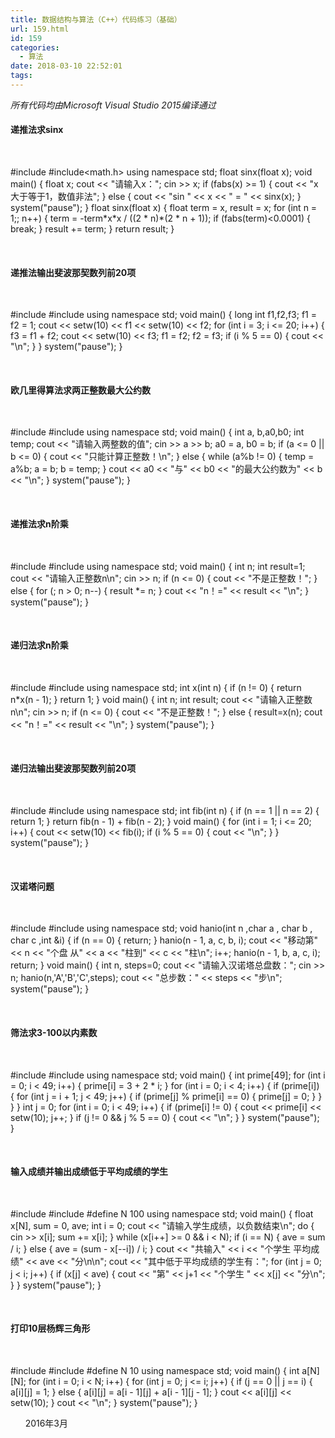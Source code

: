 ```yaml
---
title: 数据结构与算法（C++）代码练习（基础）
url: 159.html
id: 159
categories:
  - 算法
date: 2018-03-10 22:52:01
tags:
---
```


_所有代码均由Microsoft Visual Studio 2015编译通过_      

#### 递推法求sinx

 

#include<iostream>
#include<math.h>
using namespace std;
float sinx(float x);
void main()
{
    float x;
    cout << "请输入x：";
    cin >> x;
    if (fabs(x) >= 1)
    {
        cout << "x大于等于1，数值非法";
    }
    else
    {
    cout << "sin " << x << " = " << sinx(x);
    }
    system("pause");
}
float sinx(float x)
{
    float term = x, result = x;
    for (int n = 1;; n++)
    {
        term = -term\*x\*x / ((2 * n)*(2 * n + 1));
        if (fabs(term)<0.0001)
        {
            break;
        }
        result += term;
    }
    return result;
}

   

#### 递推法输出斐波那契数列前20项

 

#include<iostream>
#include<iomanip>
using namespace std;
void main()
{
    long int f1,f2,f3;
    f1 = f2 = 1;
    cout << setw(10) << f1 << setw(10) << f2;
    for (int i = 3; i <= 20; i++)
    {
        f3 = f1 + f2;
        cout << setw(10) << f3;
        f1 = f2;
        f2 = f3;
        if (i % 5 == 0)
        {
            cout << "\\n";
        }
    }
    system("pause");
}

   

#### 欧几里得算法求两正整数最大公约数

 

#include<iostream>
#include<iomanip>
using namespace std;
void main()
{
    int a, b,a0,b0;
    int temp;
    cout << "请输入两整数的值";
    cin >> a >> b;
    a0 = a, b0 = b;
    if (a <= 0 || b <= 0) {
        cout << "只能计算正整数！\\n";
    }
    else {
        while (a%b != 0) {
            temp = a%b;
            a = b;
            b = temp;
        }
        cout << a0 << "与" << b0 << "的最大公约数为" << b << "\\n";
    }
    system("pause");
}

   

#### 递推法求n阶乘

 

#include<iostream>
#include<iomanip>
using namespace std;
void main()
{
    int n;
    int result=1;
    cout << "请输入正整数n\\n";
    cin >> n;
    if (n <= 0) {
        cout << "不是正整数！";
    }
    else {
        for (; n > 0; n--) {
            result *= n;
        }
        cout << "n！=" << result << "\\n";
    }
    system("pause");
}

   

#### 递归法求n阶乘

 

#include<iostream>
#include<iomanip>
using namespace std;
int x(int n)
{
    if (n != 0) {
        return n*x(n - 1);
    }
    return 1;
}
void main()
{
    int n;
    int result;
    cout << "请输入正整数n\\n";
    cin >> n;
    if (n <= 0) {
        cout << "不是正整数！";
    }
    else {
        result=x(n);
        cout << "n！=" << result << "\\n";
    }
    system("pause");
}

   

#### 递归法输出斐波那契数列前20项

 

#include<iostream>
#include<iomanip>
using namespace std;
int fib(int n)
{
    if (n == 1 || n == 2) {
        return 1;
    }
    return fib(n - 1) + fib(n - 2);
}
void main()
{
    for (int i = 1; i <= 20; i++)
    {
        cout << setw(10) << fib(i);
        if (i % 5 == 0) {
            cout << "\\n";
        }
    }
    system("pause");
}

   

#### 汉诺塔问题

 

#include<iostream>
#include<iomanip>
using namespace std;
void hanio(int n ,char a , char b , char c ,int &i)
{
    if (n == 0) {
        return;
    }
    hanio(n - 1, a, c, b, i);
    cout << "移动第" << n << "个盘 从" << a << "柱到" << c << "柱\\n";
    i++;
    hanio(n - 1, b, a, c, i);
    return;
}
void main()
{
    int n, steps=0;
    cout << "请输入汉诺塔总盘数：";
    cin >> n;
    hanio(n,'A','B','C',steps);
    cout << "总步数：" << steps << "步\\n";
    system("pause");
}

   

#### 筛法求3-100以内素数

 

#include<iostream>
#include<iomanip>
using namespace std;
void main()
{
    int prime\[49\];
    for (int i = 0; i < 49; i++) {
        prime\[i\] = 3 + 2 * i;
    }
    for (int i = 0; i < 4; i++) {
        if (prime\[i\]) {
            for (int j = i + 1; j < 49; j++) {
                if (prime\[j\] % prime\[i\] == 0) {
                    prime\[j\] = 0;
                }
            }
        }
    }
    int j = 0;
    for (int i = 0; i < 49; i++) {
        if (prime\[i\] != 0) {
            cout << prime\[i\] << setw(10);
            j++;
        }
        if (j != 0 && j % 5 == 0) {
            cout << "\\n";
        }
    }
    system("pause");
}

   

#### 输入成绩并输出成绩低于平均成绩的学生

 

#include<iostream>
#include<iomanip>
#define N 100
using namespace std;
void main()
{
    float x\[N\], sum = 0, ave;
    int i = 0;
    cout << "请输入学生成绩，以负数结束\\n";
    do {
        cin >> x\[i\];
        sum += x\[i\];
    } while (x\[i++\] >= 0 && i < N);
    if (i == N) {
        ave = sum / i;
    }
    else {
        ave = (sum - x\[--i\]) / i;
    }
    cout << "共输入" << i << "个学生    平均成绩" << ave << "分\\n\\n";
    cout << "其中低于平均成绩的学生有：";
    for (int j = 0; j < i; j++) {
        if (x\[j\] < ave) {
            cout << "第" << j+1 << "个学生    " << x\[j\] << "分\\n";
        }
    }
    system("pause");
}

   

#### 打印10层杨辉三角形

 

#include<iostream>
#include<iomanip>
#define N 10
using namespace std;
void main()
{
    int a\[N\]\[N\];
    for (int i = 0; i < N; i++) {
        for (int j = 0; j <= i; j++) {
            if (j == 0 || j == i) {
                a\[i\]\[j\] = 1;
            }
            else {
                a\[i\]\[j\] = a\[i - 1\]\[j\] + a\[i - 1\]\[j - 1\];
            }
            cout << a\[i\]\[j\] << setw(10);
        }
        cout << "\\n";
    }
    system("pause");
}

      2016年3月